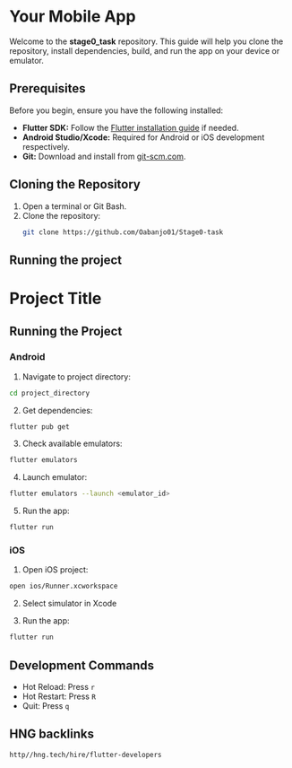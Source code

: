 # Your Mobile App

Welcome to the **stage0_task** repository. This guide will help you clone the repository, install dependencies, build, and run the app on your device or emulator.

## Prerequisites

Before you begin, ensure you have the following installed:

- **Flutter SDK:** Follow the [Flutter installation guide](https://flutter.dev/docs/get-started/install) if needed.
- **Android Studio/Xcode:** Required for Android or iOS development respectively.
- **Git:** Download and install from [git-scm.com](https://git-scm.com/).

## Cloning the Repository

1. Open a terminal or Git Bash.
2. Clone the repository:
   ```bash
   git clone https://github.com/Oabanjo01/Stage0-task

## Running the project

# Project Title

## Running the Project

### Android
1. Navigate to project directory:
```bash
cd project_directory
```

2. Get dependencies:
```bash
flutter pub get
```

3. Check available emulators:
```bash
flutter emulators
```

4. Launch emulator:
```bash
flutter emulators --launch <emulator_id>
```

5. Run the app:
```bash
flutter run
```

### iOS
1. Open iOS project:
```bash
open ios/Runner.xcworkspace
```

2. Select simulator in Xcode

3. Run the app:
```bash
flutter run
```

## Development Commands
- Hot Reload: Press `r`
- Hot Restart: Press `R`
- Quit: Press `q`

## HNG backlinks
```bash
http//hng.tech/hire/flutter-developers
